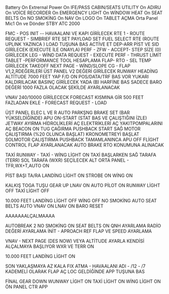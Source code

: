 Battery On
Extrernal Power On
IFE/PASS CABIN/SEATS UTILITY On
ADIRU On
VOİCE RECORDER On
EMERGENCY LIGHT On
WİNDOW HEAT On
SEAT BELTS On
NO SMOKİNG On
NAV On
LOGO On
TABLET AÇMA
Orta Panel Mic1 On ve Dönder
STBY
ATC 2000

FMC - POS INIT  --  HAVAALANI VE KAPI GİRİLECEK
RTE 1 - ROUTE REQUEST - SIMBRIEF RTE
SET PAYLOAD
SET FUEL
SELECT RTE 
(ROUTE UPLINK YAZINCA ) LOAD TUŞUNA BAS 
ACTİVE ET
DEP-ARR PİST VE SID GİRİLECEK (EXECUTE İLE ONAYLA)
PERF - ZFW - ACCEPT- STEP SİZE (0) GİRİLECEK
LEG - WİND DATA REQUEST - EXECUTE
PERF - THRUST LİMİT
TABLET -PERFORMANCE TOOL HESAPLAMA
FLAP- RTO - SEL TEMP GİRİLECEK
TAKEOFF
NEXT PAGE - WİND/SLOPE
CG - FLAP V1,2,RDEĞERLERİ
ÜST PANEL V2 DEĞERİ GİRİLECEK
RUNWAY HEADİNG
ALTİTUDE 7000 FEET YAP
F/D ON
POS/DATA/TRF BAS
VOR YUKARI KALDIRILACAK
BASINÇ GİRİLECEK YADA (B) HARFİNE BAS SADECE
BARO DEĞERİ 1000 FAZLA OLACAK ŞEKİLDE AYARLANACAK

VNAV
240/10000 GİRİLECECK
FORECAST KISMINA GİR
500 FEET FAZLADAN EKLE - FORECAST REQUEST - LOAD

ÜST PANEL
ELEC L VE R AUTO
PARKŞNG BRAKE SET (BAR YÜKSELDİĞİNDE)
APU ON-START (STAT BAS VE ÇALIŞTIĞINI İZLE)
JETWAY AYIRMA
HİDROLİKLERİ AÇ
ELEKTRİKLERİ AÇ
YAKITPOMPALARINI AÇ
BEACON ON
TUG ÇAĞIRMA
PUSHBACK START
SAĞ MOTOR ÇALIŞTIRMA (%20 OLUNCA BAŞLAT)
KRONOMETREYİ BAŞLAT
SOLMOTOR ÇALIŞTIRMA
PUSHBACK TAMAMLANINCA
APU OFF
FLİGHT CONTROL 
FLAP AYARLANACAK
AUTO BRAKE RTO KONUMUNA ALINACAK

TAXİ
RUNWAY - TAXİ - WİNG LİGHT ON
TAXİ BAŞLARKEN SAĞ TARAFA (TERR) SOL TARAFA (WXR) SEÇİLECEK
ALT ORTA PANEL - TFR,WX+T,AUTO ON

PİST BAŞI
TA/RA
LANDİNG LİGHT ON
STROBE ON
WİNG ON

KALKIŞ
TOGA TUŞU
GEAR UP
LNAV ON
AUTO PİLOT ON
RUNWAY LİGHT OFF
TAXİ LİGHT OFF

10.000 FEET
LANDİNG LİGHT OFF 
WİNG OFF
NO SMOKİNG AUTO
SEAT BELTS AUTO
VNAV ON
LNAV ON
BARO RESET

AAAAAAALÇALMAAAA

AUTOBREAK 2
NO SMOKİNG ON
SEAT BELTS ON
QNH AYARLAMA
RADİO DEĞERİ AYARLAMA
İNİT - APROACH REF FLAP VE SPEED AYARLAMA

VNAV - NEXT PAGE (DES NOW) VEYA ALTİTUDE AYARLA KENDİSİ ALÇALMAYA BAŞLIYOR
WXR VE TERR ON

10.000 FEET 
LANDİNG LİGHT ON

SON YAKLAŞMAYA AZ KALA
FIX ATMA - HAVAALANI ADI - /12 - /7
KADEMELİ OLARAK FLAP AÇ
LOC GELDİĞİNDE APP TUŞUNA BAS

FİNAL
GEAR DOWN
WUNWAY LİGHT ON
TAXİ LİGHT ON
WİNG LİGHT ON
ÖN PANEL CTR APP
